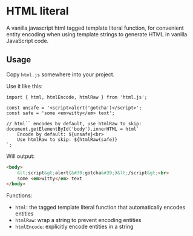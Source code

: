 # HTML literal

A vanilla javascript html tagged template literal function,
for convenient entity encoding when using template strings to generate HTML in vanilla JavaScript code.

## Usage

Copy `html.js` somewhere into your project.

Use it like this:

```
import { html, htmlEncode, htmlRaw } from 'html.js';

const unsafe = '<script>alert('gotcha')</script>';
const safe = 'some <em>witty</em> text';

// html`` encodes by default, use htmlRaw to skip:
document.getElementById('body').innerHTML = html`
    Encode by default: ${unsafe}<br>
    Use htmlRaw to skip: ${htmlRaw(safe)}
`;
```

Will output:

```html
<body>
    &lt;script&gt;alert(&#39;gotcha&#39;)&lt;/script&gt;<br>
    some <em>witty</em> text
</body>
```

Functions:

- `html`: the tagged template literal function that automatically encodes entities
- `htmlRaw`: wrap a string to prevent encoding entities
- `htmlEncode`: explicitly encode entities in a string
